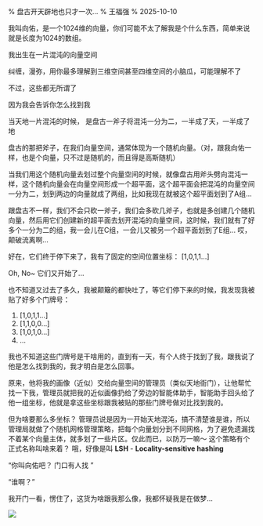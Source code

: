 % 盘古开天辟地也只才一次...
% 王福强
% 2025-10-10

我叫向佑，是一个1024维的向量，你们可能不太了解我是个什么东西，简单来说就是长度为1024的数组。

我出生在一片混沌的向量空间

纠缠，漫弥，用你最多理解到三维空间甚至四维空间的小脑瓜，可能理解不了

不过，这些都无所谓了

因为我会告诉你怎么找到我

当天地一片混沌的时候， 是盘古一斧子将混沌一分为二，一半成了天，一半成了地

盘古的那把斧子，在我们向量空间，通常体现为一个随机向量。（对，跟我向佑一样，也是个向量，只不过是随机的，而且得是高斯随机）

当我们用这个随机向量去划过整个向量空间的时候，就像盘古用斧头劈向混沌一样，这个随机向量会在向量空间形成一个超平面，这个超平面会把混沌的向量空间一分为二，划到两边的向量就成了两组，比如我现在就被这个超平面划到了A组...

跟盘古不一样，我们不会只砍一斧子，我们会多砍几斧子，也就是多创建几个随机向量，然后用它们创建新的超平面去划开混沌的向量空间，这时候，我们就有了好多个一分为二的组，我一会儿在C组，一会儿又被另一个超平面划到了E组... 哎，颠破流离啊...

好在，它们终于停下来了，我有了固定的空间位置坐标： [1,0,1,1...]

Oh, No~ 它们又开始了...

也不知道又过去了多久，我被颠簸的都快吐了，等它们停下来的时候，我发现我被贴了好多个门牌号：

1.  [1,0,1,1...]
2.  [1,1,0,0...]
3.  [1,0,1,0...]
4. ...

我也不知道这些门牌号是干啥用的，直到有一天，有个人终于找到了我，跟我说了他是怎么找到我的，我才明白是怎么回事。

原来，他将我的画像（近似）交给向量空间的管理员（类似天地衙门），让他帮忙找一下我，管理员就把我的近似画像扔给了旁边的智能体助手，智能助手回头给了他一组坐标，他就是拿这些坐标跟我被贴的那些门牌号做对比找到我的。

但为啥要那么多坐标？ 管理员说是因为一开始天地混沌，搞不清楚谁是谁，所以管理局就做了个随机网格管理策略，把每个向量划分到不同网格，为了避免遗漏找不着某个向量主体，就多划了一些片区。仅此而已，以防万一嘛～ 这个策略有个正式名称叫啥来着？ 哦，好像是叫 **LSH** - **Locality-sensitive hashing**

“你叫向佑吧？ 门口有人找 ”

“谁啊？”

我开门一看，愣住了，这货为啥跟我那么像，我都怀疑我是在做梦...


![](https://files.catbox.moe/8tv3m1.png)


